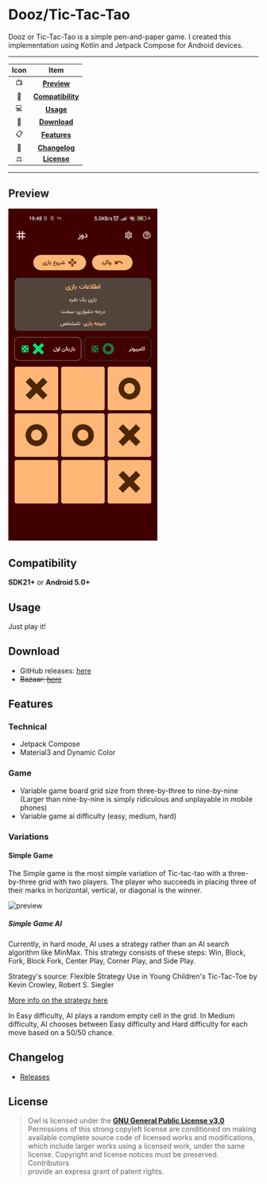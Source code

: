 # Dooz/Tic-Tac-Tao

Dooz or Tic-Tac-Tao is a simple pen-and-paper game. I created this implementation using Kotlin and
Jetpack Compose for Android devices.

---

| Icon |                Item                 |
|:----:|:-----------------------------------:|
|  📺  |       [**Preview**](#Preview)       |
|  📱  | [**Compatibility**](#Compatibility) |
|  💻  |         [**Usage**](#Usage)         |
|  📩  |      [**Download**](#Download)      |
|  📋  |      [**Features**](#Features)      |
|  🧾  |     [**Changelog**](#Changelog)     |
|  ⚖️  |       [**License**](#License)       |

---

## Preview

<img src="./screenshot/1.0.0/Screenshot_2022-11-19-19-48-49-220_io.github.yamin8000.dooz.jpg" alt="preview" width="300"/>

## Compatibility

**SDK21+** or **Android 5.0+**

## Usage

Just play it!

## Download

- GitHub releases: [here](https://github.com/yamin8000/Dooz/releases)
- ~~Bazaar: [here](https://cafebazaar.ir/app/io.github.yamin8000.dooz)~~

## Features

### Technical

- Jetpack Compose
- Material3 and Dynamic Color

### Game

- Variable game board grid size from three-by-three to nine-by-nine (Larger than nine-by-nine is
  simply ridiculous and unplayable in mobile phones)
- Variable game ai difficulty (easy, medium, hard)

### Variations

#### Simple Game

The Simple game is the most simple variation of Tic-tac-tao with a three-by-three grid with two
players. The player who succeeds in placing three of their marks in horizontal, vertical, or
diagonal is the winner.

<img src="https://upload.wikimedia.org/wikipedia/commons/3/32/Tic_tac_toe.svg" alt="preview" width="200"/>

##### Simple Game AI

Currently, in hard mode, AI uses a strategy rather than an AI search algorithm like MinMax. This
strategy consists of these steps: Win, Block, Fork, Block Fork, Center Play, Corner Play, and Side
Play.

Strategy's source: Flexible Strategy Use in Young Children's Tic-Tac-Toe by Kevin Crowley, Robert S.
Siegler

[More info on the strategy here](https://onlinelibrary.wiley.com/doi/abs/10.1207/s15516709cog1704_3)

In Easy difficulty, AI plays a random empty cell in the grid. In Medium difficulty, AI chooses
between Easy difficulty and Hard difficulty for each move based on a 50/50 chance.

## Changelog

- [Releases](https://github.com/yamin8000/Dooz/releases)

## License

> Owl is licensed under the **[GNU General Public License v3.0](./LICENSE)**  
> Permissions of this strong copyleft license are conditioned on making  
> available complete source code of licensed works and modifications,  
> which include larger works using a licensed work, under the same  
> license. Copyright and license notices must be preserved. Contributors  
> provide an express grant of patent rights.
